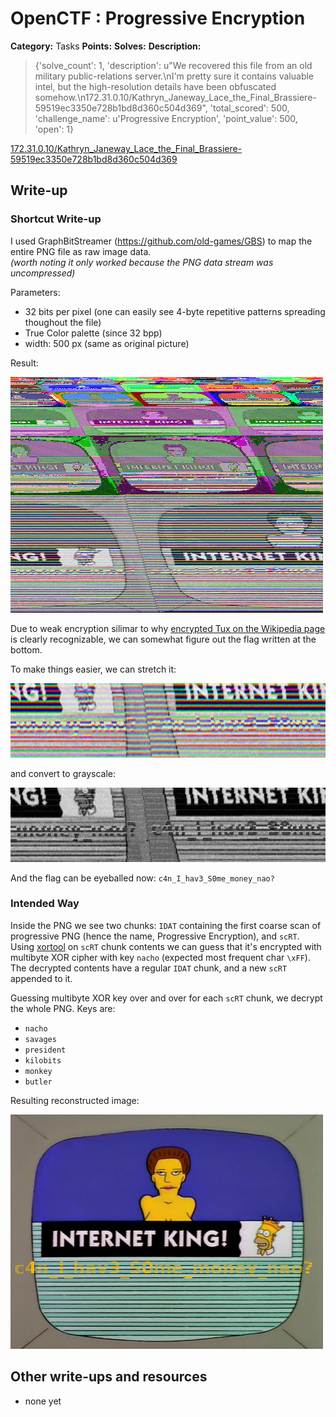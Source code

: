 # OpenCTF : Progressive Encryption

**Category:** Tasks
**Points:** 
**Solves:** 
**Description:**

> {'solve_count': 1, 'description': u"We recovered this file from an old military public-relations server.\nI'm pretty sure it contains valuable intel, but the high-resolution details have been obfuscated somehow.\n172.31.0.10/Kathryn_Janeway_Lace_the_Final_Brassiere-59519ec3350e728b1bd8d360c504d369", 'total_scored': 500, 'challenge_name': u'Progressive Encryption', 'point_value': 500, 'open': 1}

[172.31.0.10/Kathryn_Janeway_Lace_the_Final_Brassiere-59519ec3350e728b1bd8d360c504d369](Kathryn_Janeway_Lace_the_Final_Brassiere-59519ec3350e728b1bd8d360c504d369.png)

## Write-up

### Shortcut Write-up

I used GraphBitStreamer (<https://github.com/old-games/GBS>) to map the entire PNG file as raw image data.  
*(worth noting it only worked because the PNG data stream was uncompressed)*

Parameters:

* 32 bits per pixel (one can easily see 4-byte repetitive patterns spreading thoughout the file)
* True Color palette (since 32 bpp)
* width: 500 px (same as original picture)

Result:

![Result](step1.png)

Due to weak encryption silimar to why [encrypted Tux on the Wikipedia page](https://en.wikipedia.org/wiki/Block_cipher_mode_of_operation#Electronic_Codebook_.28ECB.29) is clearly recognizable, we can somewhat figure out the flag written at the bottom.

To make things easier, we can stretch it:

![Stretch](step2.png)

and convert to grayscale:

![Grayscale](step3.png)

And the flag can be eyeballed now: `c4n_I_hav3_S0me_money_nao?`


### Intended Way

Inside the PNG we see two chunks: `IDAT` containing the first coarse scan of progressive PNG (hence the name, Progressive Encryption), and `scRT`. Using [xortool](https://github.com/hellman/xortool) on `scRT` chunk contents we can guess that it's encrypted with multibyte XOR cipher with key `nacho` (expected most frequent char `\xFF`). The decrypted contents have a regular `IDAT` chunk, and a new `scRT` appended to it.

Guessing multibyte XOR key over and over for each `scRT` chunk, we decrypt the whole PNG. Keys are:

* `nacho`
* `savages`
* `president`
* `kilobits`
* `monkey`
* `butler`

Resulting reconstructed image:

![Reconstructed](intended.png)


## Other write-ups and resources

* none yet
